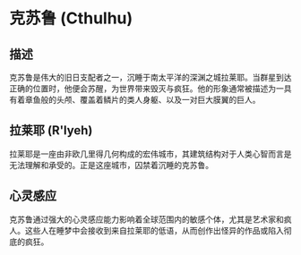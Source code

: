 # 克苏鲁 (Cthulhu)

## 描述

克苏鲁是伟大的旧日支配者之一，沉睡于南太平洋的深渊之城拉莱耶。当群星到达正确的位置时，他便会苏醒，为世界带来毁灭与疯狂。他的形象通常被描述为一具有着章鱼般的头颅、覆盖着鳞片的类人身躯、以及一对巨大膜翼的巨人。

## 拉莱耶 (R'lyeh)

拉莱耶是一座由非欧几里得几何构成的宏伟城市，其建筑结构对于人类心智而言是无法理解和承受的。正是这座城市，囚禁着沉睡的克苏鲁。

## 心灵感应

克苏鲁通过强大的心灵感应能力影响着全球范围内的敏感个体，尤其是艺术家和疯人。这些人在睡梦中会接收到来自拉莱耶的低语，从而创作出怪异的作品或陷入彻底的疯狂。